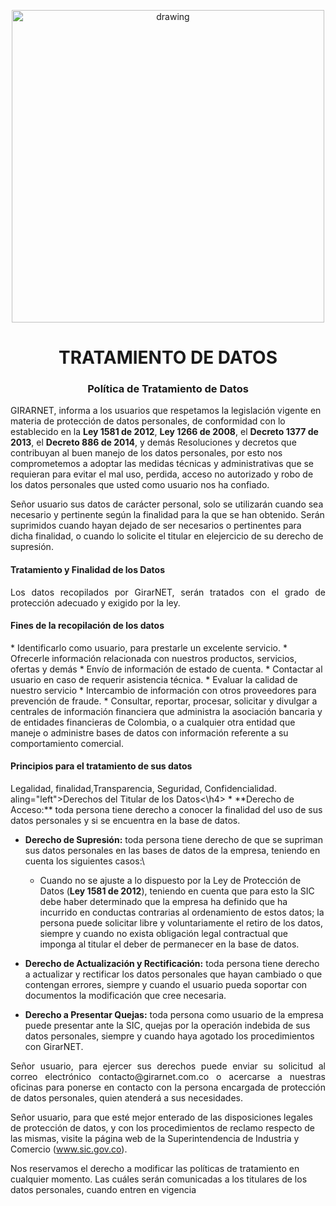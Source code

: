<p align="center">
  <img src="https://drive.google.com/uc?export=view&id=1IOfE1dKrdg5ScKsoBxPqvmS-VMbQaKjb" alt="drawing" width="500"/>
</p>

<h1 align="center">TRATAMIENTO DE DATOS</h1>

<h3 align="center"><strong>Política de Tratamiento de Datos</strong></h3>

GIRARNET, informa a los usuarios que respetamos la legislación vigente en materia de protección de datos personales, de conformidad con lo establecido en la **Ley 1581 de 2012**, **Ley 1266 de 2008**, el **Decreto 1377 de 2013**, el **Decreto 886 de 2014**, y demás Resoluciones y decretos que contribuyan al buen manejo de los datos personales, por esto nos comprometemos a adoptar las medidas técnicas y administrativas que se requieran para evitar el mal uso, perdida, acceso no autorizado y robo de los datos personales que usted como usuario nos ha confiado.

Señor usuario sus datos de carácter personal, solo se utilizarán cuando sea necesario y pertinente según la finalidad para la que se han obtenido. Serán suprimidos cuando hayan dejado de ser necesarios o pertinentes para dicha finalidad, o cuando lo solicite el titular en elejercicio de su derecho de supresión.

<h4 align="left">Tratamiento y Finalidad de los Datos</h4>

  <p align="justify">Los datos recopilados por GirarNET, serán tratados con el grado de   protección adecuado y exigido por la ley.</p>
  
 
<h4 align="left">Fines de la recopilación de los datos</h4>
* Identificarlo como usuario, para prestarle un excelente servicio.
* Ofrecerle información relacionada con nuestros productos, servicios, ofertas y demás
* Envío de información de estado de cuenta.
* Contactar al usuario en caso de requerir asistencia técnica.
* Evaluar la calidad de nuestro servicio
* Intercambio de información con otros proveedores para prevención de fraude.
* Consultar, reportar, procesar, solicitar y divulgar a centrales de información financiera que administra la asociación bancaria y de entidades financieras de Colombia, o a cualquier otra entidad que maneje o administre bases de datos con información referente a su comportamiento comercial.
 

<h4 align="left">Principios para el tratamiento de sus datos</h4>
Legalidad, finalidad,Transparencia, Seguridad, Confidencialidad.

</h4> aling="left">Derechos del Titular de los Datos<\h4>
* **Derecho de Acceso:** toda persona tiene derecho a conocer la  finalidad del uso de sus datos personales y si se encuentra en la base
  de datos.
  
* **Derecho de Supresión:** toda persona tiene derecho de que se supriman sus datos personales en las bases de datos de la empresa, teniendo en cuenta los siguientes casos:\
  * Cuando no se ajuste a lo dispuesto por la Ley de Protección de Datos (**Ley 1581 de 2012**), teniendo en cuenta que para esto la SIC debe haber determinado que la empresa ha definido que ha incurrido en conductas contrarias al ordenamiento de estos datos; la persona puede solicitar libre y voluntariamente el retiro de los datos, siempre y cuando no exista obligación legal contractual que imponga al titular el deber
    de permanecer en la base de datos.
    
* **Derecho de Actualización y Rectificación:** toda persona tiene derecho a actualizar y rectificar los datos personales que hayan cambiado o que contengan errores, siempre y cuando el usuario pueda soportar con documentos la modificación que cree necesaria.

* **Derecho a Presentar Quejas:** toda persona como usuario de la empresa puede presentar ante la SIC, quejas por la operación indebida
  de sus datos personales, siempre y cuando haya agotado los procedimientos con GirarNET.
  

<p align="justify">Señor usuario, para ejercer sus derechos puede enviar su solicitud al correo electrónico contacto@girarnet.com.co o acercarse a nuestras
  oficinas para ponerse en contacto con la persona encargada de protección de datos personales, quien atenderá a sus necesidades.
  
Señor usuario, para que esté mejor enterado de las disposiciones legales de protección de datos, y con los procedimientos de reclamo respecto de las mismas, visite la página web de la Superintendencia de Industria y Comercio (www.sic.gov.co).

Nos reservamos el derecho a modificar las políticas de tratamiento en cualquier momento. Las cuáles serán comunicadas a los titulares de los datos personales, cuando entren en vigencia</p>
